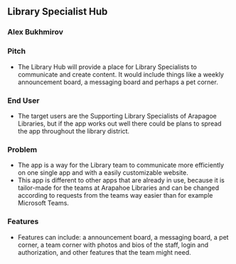 ## Library Specialist Hub

### Alex Bukhmirov

### Pitch
* The Library Hub will provide a place for Library Specialists to communicate and create content.
 It would include things like a weekly announcement board, a messaging board and perhaps a pet corner. 


### End User
* The target users are the Supporting Library Specialists of Arapagoe Libraries,
but if the app works out well there could be plans to spread the app throughout the library district.

### Problem
* The app is a way for the Library team to communicate more efficiently on one single app and with a easily customizable website.
* This app is different to other apps that are already in use, because it is tailor-made for the teams at Arapahoe Libraries and can be changed
 according to requests from the teams way easier than for example Microsoft Teams.

### Features
* Features can include: a announcement board, a messaging board, a pet corner, a team corner with photos and bios of the staff, login and authorization, and other features that the team might need.